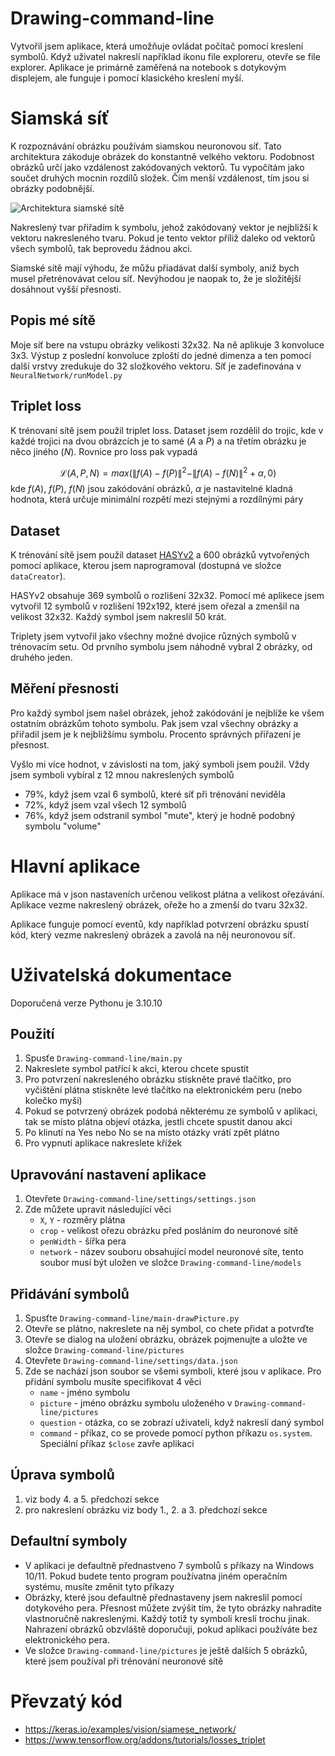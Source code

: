 # Drawing-command-line
Vytvořil jsem aplikace, která umožňuje ovládat počítač pomocí kreslení symbolů. Když uživatel nakreslí například ikonu file exploreru, otevře se file explorer. Aplikace je primárně zaměřená na notebook s dotykovým displejem, ale funguje i pomocí klasického kreslení myší.

# Siamská síť

K rozpoznávání obrázku používám siamskou neuronovou síť. Tato architektura zákoduje obrázek do konstantně velkého vektoru. Podobnost obrázků určí jako vzdálenost zakódovaných vektorů. Tu vypočítám jako součet druhých mocnin rozdílů složek. Čím menší vzdálenost, tím jsou si obrázky podobnější.

![Architektura siamské sítě](https://miro.medium.com/max/1738/1*23mikUF3HBJGUqrX7tMKQQ.png)

Nakreslený tvar přiřadím k symbolu, jehož zakódovaný vektor je nejbližší k vektoru nakresleného tvaru. Pokud je tento vektor příliž daleko od vektorů všech symbolů, tak beprovedu žádnou akci.

Siamské sítě mají výhodu, že můžu přiadávat další symboly, aniž bych musel přetrénovávat celou síť. Nevýhodou je naopak to, že je složitější dosáhnout vyšší přesnosti.

## Popis mé sítě
Moje síť bere na vstupu obrázky velikosti 32x32. Na ně aplikuje 3 konvoluce 3x3. Výstup z poslední konvoluce zploští do jedné dimenza a ten pomocí další vrstvy zredukuje do 32 složkového vektoru. Síť je zadefinována v `NeuralNetwork/runModel.py`

## Triplet loss
K trénovaní sítě jsem použil triplet loss. Dataset jsem rozdělil do trojic, kde v každé trojici na dvou obrázcích je to samé ($A$ a $P$) a na třetím obrázku je něco jiného ($N$). Rovnice pro loss pak vypadá

$$\mathcal  L (A, P, N)= max(\|f(A) - f(P)\|^2 - \|f(A) - f(N)\|^2 + \alpha,  0)$$
kde $f(A)$, $f(P)$, $f(N)$ jsou zakódování obrázků, $\alpha$ je nastavitelné kladná hodnota, která určuje minimální rozpětí mezi stejnými a rozdílnými páry

## Dataset
K trénování sítě jsem použil dataset [HASYv2](https://zenodo.org/record/259444#.Y-lOhC_MKUk) a 600 obrázků vytvořených pomocí aplikace, kterou jsem naprogramoval (dostupná ve složce `dataCreator`).

HASYv2 obsahuje 369 symbolů o rozlišení 32x32. Pomocí mé aplikece jsem vytvořil 12 symbolů v rozlišení 192x192, které jsem ořezal a zmenšil na velikost 32x32. Každý symbol jsem nakreslil 50 krát.

Triplety jsem vytvořil jako všechny možné dvojice různých symbolů v trénovacím setu. Od prvního symbolu jsem náhodně vybral 2 obrázky, od druhého jeden.

## Měření přesnosti
Pro každý symbol jsem našel obrázek, jehož zakódování je nejblíže ke všem ostatním obrázkům tohoto symbolu. Pak jsem vzal všechny obrázky a přiřadil jsem je k nejbližšímu symbolu. Procento správných přiřazení je přesnost.

Vyšlo mi více hodnot, v závislosti na tom, jaký symboli jsem použil. Vždy jsem symboli vybíral z 12 mnou nakreslených symbolů
- 79%, když jsem vzal 6 symbolů, které síť při trénování neviděla
- 72%, když jsem vzal všech 12 symbolů
- 76%, když jsem odstranil symbol "mute", který je hodně podobný symbolu "volume"

# Hlavní aplikace

Aplikace má v json nastaveních určenou velikost plátna a velikost ořezávání. Aplikace vezme nakreslený obrázek, ořeže ho a zmenší do tvaru 32x32.

Aplikace funguje pomocí eventů, kdy například potvrzení obrázku spustí kód, který vezme nakreslený obrázek a zavolá na něj neuronovou síť.

# Uživatelská dokumentace

Doporučená verze Pythonu je 3.10.10

## Použití
1. Spusťe `Drawing-command-line/main.py`
2. Nakreslete symbol patřící k akci, kterou chcete spustit
3. Pro potvrzení nakresleného obrázku stiskněte pravé tlačítko, pro vyčištění plátna stiskněte levé tlačítko na elektronickém peru (nebo kolečko myši)
4. Pokud se potvrzený obrázek podobá některému ze symbolů v aplikaci, tak se místo plátna objeví otázka, jestli chcete spustit danou akci
5. Po klinutí na Yes nebo No se na místo otázky vrátí zpět plátno
6. Pro vypnutí aplikace nakreslete křížek

## Upravování nastavení aplikace
1. Otevřete `Drawing-command-line/settings/settings.json`
2. Zde můžete upravit následující věci
    - `X`, `Y` - rozměry plátna
    - `crop` - velikost ořezu obrázku před posláním do neuronové sítě
    - `penWidth` - šířka pera
    - `network` - název souboru obsahující model neuronové síte, tento soubor musí být uložen ve složce `Drawing-command-line/models`

## Přidávání symbolů
1. Spusťte `Drawing-command-line/main-drawPicture.py`
2. Otevře se plátno, nakreslete na něj symbol, co chete přidat a potvrďte
3. Otevře se dialog na uložení obrázku, obrázek pojmenujte a uložte ve složce `Drawing-command-line/pictures`
4. Otevřete `Drawing-command-line/settings/data.json`
5. Zde se nachází json soubor se všemi symboli, které jsou v aplikace. Pro přidání symbolu musíte specifikovat 4 věci
    - `name` - jméno symbolu
    - `picture` - jméno obrázku symbolu uloženého v `Drawing-command-line/pictures`
    - `question` - otázka, co se zobrazí uživateli, když nakreslí daný symbol
    - `command` - příkaz, co se provede pomocí python příkazu `os.system`. Speciální příkaz `$close` zavře aplikaci

## Úprava symbolů
1. viz body 4. a 5. předchozí sekce
2. pro nakreslení obrázku viz body 1., 2. a 3. předchozí sekce

## Defaultní symboly
- V aplikaci je defaultně přednastveno 7 symbolů s příkazy na Windows 10/11. Pokud budete tento program používatna jiném operačním systému, musíte změnit tyto příkazy
- Obrázky, které jsou defaultně přednastaveny jsem nakreslil pomocí dotykového pera. Přesnost můžete zvýšit tím, že tyto obrázky nahradíte vlastnoručně nakreslenými. Každý totiž ty symboli kreslí trochu jinak. Nahrazení obrázků obzvláště doporučuji, pokud aplikaci používáte bez elektronického pera.
- Ve složce `Drawing-command-line/pictures` je ještě dalších 5 obrázků, které jsem používal při trénování neuronové sítě

# Převzatý kód
- https://keras.io/examples/vision/siamese_network/
- https://www.tensorflow.org/addons/tutorials/losses_triplet
